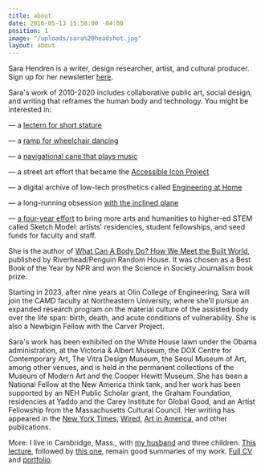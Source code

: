 ```yaml
---
title: about
date: 2016-05-13 15:58:00 -04:00
position: 1
image: "/uploads/sara%20headshot.jpg"
layout: about
---
```


Sara Hendren is a writer, design researcher, artist, and cultural producer. Sign up for her newsletter [here](https://sarahendren.substack.com/). 

Sara's work of 2010-2020 includes collaborative
public art, social design, and writing that reframes
the human body and technology. You might be interested in:

— a [lectern for short stature](http://aplusa.org/projects/alterpodium-amanda-cachia/)
 
— a [ramp for wheelchair dancing](http://aplusa.org/projects/ramp-alice-sheppard/)

— a [navigational cane that plays music](http://aplusa.org/projects/acoustic-mobility-device-carmen-papalia/)
  
— a street art effort that became the [Accessible Icon Project](https://accessibleicon.org/) 

— a digital archive of low-tech prosthetics called [Engineering at Home](http://engineeringathome.org/)
 
— a long-running obsession [with the inclined plane](https://sarahendren.com/projects-lab/slope-intercept/)

— [a four-year effort](https://www.olin.edu/sketchmodel) to bring more arts and humanities to higher-ed STEM called Sketch Model: artists' residencies, student fellowships, and seed funds for faculty and staff.

She is the author of [What Can A Body Do? How We Meet the Built World](https://www.penguinrandomhouse.com/books/561049/what-can-a-body-do-by-sara-hendren/), published by Riverhead/Penguin Random House. It was chosen as a Best Book of the Year by NPR and won the Science in Society Journalism book prize. 

Starting in 2023, after nine years at Olin College of Engineering, Sara will join the CAMD faculty at Northeastern University, where she'll pursue an expanded research program on the material culture of the assisted body over the life span: birth, death, and acute conditions of vulnerability. She is also a Newbigin Fellow with the Carver Project.

Sara's work has been exhibited on the White House lawn under the Obama administration, at the Victoria & Albert Museum, the DOX Centre for Contemporary Art, The Vitra Design Museum, the Seoul Museum of Art, among other venues, and is held in the permanent collections of the Museum of Modern Art and the Cooper Hewitt Museum. She has been a National Fellow at the New America think tank, and her work has been supported by an NEH Public Scholar grant, the Graham Foundation, residencies at Yaddo and the Carey Institute for Global Good, and an Artist Fellowship from the Massachusetts Cultural Council. Her writing has appeared in the [New York Times](https://www.nytimes.com/2021/07/16/opinion/cities-reopening-time.html), [Wired](https://www.wired.com/story/prosthetics-disability-future-of-work/), [Art in America](https://www.artnews.com/art-in-america/features/five-artists-disability-art-1234642880/), and other publications.


More: I live in Cambridge, Mass., with [my husband](http://www.brianfunck.com/) and three children. [This lecture](https://vimeo.com/134764010), followed by [this one](https://vimeo.com/179040817), remain good summaries of my work. [Full CV](https://drive.google.com/file/d/1lklO4J_0tIjVzWSm6NOOqqI3LLNEo_jb/view?usp=sharing) and [portfolio](https://drive.google.com/file/d/1pQ_b_FmzbFdQzK3AIGRBU3EiTIyIrdpm/view?usp=sharing).